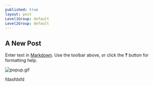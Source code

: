 ```yaml
---
published: true
layout: post
Level1Group: default
Level2Group: default
---
```



## A New Post

Enter text in [Markdown](http://daringfireball.net/projects/markdown/). Use the toolbar above, or click the **?** button for formatting help.

![popup.gif]({{site.baseurl}}/media/popup.gif)

fdasfdsfd